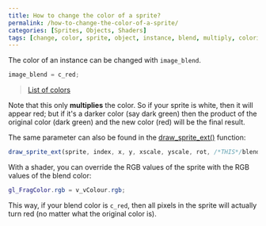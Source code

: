 ```yaml
---
title: How to change the color of a sprite?
permalink: /how-to-change-the-color-of-a-sprite/
categories: [Sprites, Objects, Shaders]
tags: [change, color, sprite, object, instance, blend, multiply, colorize, set, modify, shaders, tint]
---
```


The color of an instance can be changed with `image_blend`.

```js
image_blend = c_red;
```

> [List of colors](https://docs2.yoyogames.com/source/_build/3_scripting/4_gml_reference/drawing/colour/index.html)

Note that this only **multiplies** the color. So if your sprite is white, then it will appear red; but if it's a darker color (say dark green) then the product of the original color (dark green) and the new color (red) will be the final result.

The same parameter can also be found in the [draw_sprite_ext()](https://docs2.yoyogames.com/source/_build/3_scripting/4_gml_reference/drawing/sprites_and_tiles/draw_sprite_ext.html) function:

```js
draw_sprite_ext(sprite, index, x, y, xscale, yscale, rot, /*THIS*/blend_color, alpha)
```

With a shader, you can override the RGB values of the sprite with the RGB values of the blend color:

```glsl
gl_FragColor.rgb = v_vColour.rgb;
```

This way, if your blend color is `c_red`, then all pixels in the sprite will actually turn red (no matter what the original color is).